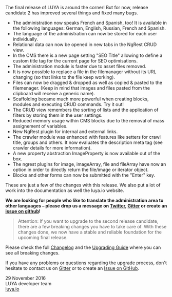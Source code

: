 The final release of LUYA is around the corner! But for now, release candidate 2 has improved several things and fixed many bugs.

+ The administration now speaks French and Spanish, too! It is available in the following languages: German, English, Russian, French and Spanish.
+ The language of the administration can now be stored for each user individually.
+ Relational data can now be opened in new tabs in the NgRest CRUD view.
+ In the CMS there is a new page setting "SEO Title" allowing to define a custom title tag for the current page for SEO optimisations.
+ The administration module is faster due to asset files removed.
+ It is now possible to replace a file in the filemanager without its URL changing (so that links to the file keep working).
+ Files can now be dragged & dropped as well as copied & pasted to the filemenager. (Keep in mind that images and files pasted from the clipboard will receive a generic name).
+ Scaffolding became much more powerful when creating blocks, modules and executing CRUD commands. Try it out!
+ The CRUD view remembers the sorting of lists and the application of filters by storing them in the user settings.
+ Reduced memory usage within CMS blocks due to the removal of mass assignement of variables.
+ New NgRest plugin for internal and external links.
+ The crawler module was enhanced with features like setters for crawl title, groups and others. It now evaluates the description meta tag (see crawler details for more information).
+ A new property abstraction ImageProperty is now available out of the box.
+ The ngrest plugins for image, imageArray, file and fileArray have now an option in order to directly return the file/image or iterator object.
+ Blocks and other forms can now be submitted with the "Enter" key.

These are just a few of the changes with this release. We also put a lot of work into the documentation as well the luya.io website.

**We are looking for people who like to translate the administration area to other languages – please drop us a message on [Twitter](https://twitter.com/luyadev), [Gitter](https://gitter.im/luyadev/luya) or create an [issue on github](https://github.com/luyadev/luya/issues)!**

> Attention: If you want to upgrade to the second release candidate, there are a few breaking changes you have to take care of. With these changes done, we now have a stable and reliable foundation for the upcoming final release.

Please check the full [Changelog](https://github.com/luyadev/luya/blob/master/CHANGELOG.md) and the [Upgrading Guide](https://luya.io/guide/install-upgrade) where you can see all breaking changes.

If you have any problems or questions regarding the upgrade process, don't hesitate to contact us on [Gitter](https://gitter.im/luyadev/luya) or to create an [Issue on GitHub](https://github.com/luyadev/luya/issues).

29 November 2016  
LUYA developer team  
[luya.io](https://luya.io)
